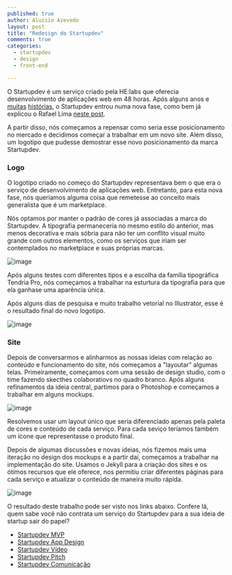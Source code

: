 ```yaml
---
published: true
author: Aluísio Azevedo
layout: post
title: "Redesign do Startupdev"
comments: true
categories:
  - startupdev
  - design
  - front-end

---
```



O Startupdev é um serviço criado pela HE:labs que oferecia desenvolvimento de aplicações web em 48 horas. Após alguns anos e [muitas](http://rafael.adm.br/p/iniciando-o-startupdev/) [histórias](http://helabs.com.br/blog/2013/05/22/a-copia-e-o-melhor-elogio/), o Startupdev entrou numa nova fase, como bem já explicou o Rafael Lima [neste post](http://helabs.com.br/blog/2013/09/30/startup-dev-um-novo-marketplace/).

A partir disso, nós começamos a repensar como seria esse posicionamento no mercado e decidimos começar a trabalhar em um novo site. Além disso, um logotipo que pudesse demostrar esse novo posicionamento da marca Startupdev.


<!--more-->



### Logo


O logotipo criado no começo do Startupdev representava bem o que era o serviço de desenvolvimento de aplicações web. Entretanto, para esta nova fase, nós queríamos alguma coisa que remetesse ao conceito mais generalista que é um marketplace.

Nós optamos por manter o padrão de cores já associadas a marca do Startupdev. A tipografia permaneceria no mesmo estilo do anterior, mas menos decorativa e mais sóbria para não ter um conflito visual muito grande com outros elementos, como os serviços que iriam ser contemplados no marketplace e suas próprias marcas.


![image](/blog/images/posts/2013-11-26/pesquisa-logo-startupdev.png)

Após alguns testes com diferentes tipos e a escolha da família tipográfica Tendria Pro, nós começamos a trabalhar na esturtura da tipografia para que ela ganhase uma aparência única.

Após alguns dias de pesquisa e muito trabalho vetorial no Illustrator, esse é o resultado final do novo logotipo.

![image](/blog/images/posts/2013-11-26/logo-novo-startupdev.png)



### Site

Depois de conversarmos e alinharmos as nossas ideias com relação ao conteúdo e funcionamento do site, nós começamos a "layoutar" algumas telas. Primeiramente, começamos com uma sessão de design studio, com o time fazendo skecthes colaboratiovs no quadro branco. Após alguns refinamentos da ideia central, partimos para o Photoshop e começamos a trabalhar em alguns mockups.


![image](/blog/images/posts/2013-11-26/testes-layouts-startupdev.png)


Resolvemos usar um layout único que seria diferenciado apenas pela paleta de cores e conteúdo de cada serviço.
Para cada seviço teríamos também um ícone que representasse o produto final.

Depois de algumas discussões e novas ideias, nós fizemos mais uma iteração no design dos mockups e a partir daí, começamos a trabalhar na implementação do site. Usamos o Jekyll para a criação dos sites e os ótimos recursos que ele oferece, nos permitiu criar diferentes páginas para cada serviço e atualizar o conteúdo de maneira muito rápida.

![image](/blog/images/posts/2013-11-26/novos-layouts-startupdev.png)


O resultado deste trabalho pode ser visto nos links abaixo. Confere lá, quem sabe você não contrata um serviço do Startupdev para a sua ideia de startup sair do papel?

* [Startupdev MVP](http://startupdev.com.br/pt/servicos-para-startups/mvp/)
* [Startupdev App Design](http://startupdev.com.br/pt/servicos-para-startups/mobile-app-design/)
* [Startupdev Vídeo](http://startupdev.com.br/pt/servicos-para-startups/videos-animados/)
* [Startupdev Pitch](http://startupdev.com.br/pt/servicos-para-startups/treinamento-para-pitch/)
* [Startupdev Comunicação](http://startupdev.com.br/pt/servicos-para-startups/assessoria-comunicacao/)











